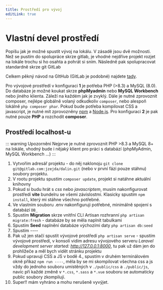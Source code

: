 ```yaml
---
title: Prostředí pro vývoj
editLink: true
---
```


# Vlastní devel prostředí

Popíšu jak je možné spustit vývoj na lokálu. V zásadě jsou dvě možnosti. Než se pustím do spolupráce skrze gitlab, je vhodné nejdříve projekt rozjet na lokále trochu si ho osahta a pohrát si sním. Následně pak spolupracovat standardně skrze git GitLab

Celkem pěkný návod na GItHub (GitLab je podobné) najdete [tady](https://github.com/firstcontributions/first-contributions/blob/master/translations/README.cs.md).

Pro vývojové prostředí v konfiguraci **1** je potřeba PHP (>8.3) a MySQL (8.0). Do databáze je možné koukat skrze **phpMyadmin** nebo **MySQL Workbench** nebo jiného klienta. Záleží na každém jak je zvyklý. Dále je nutné zprovoznit composer, nejlépe globálně volaný odkudkoliv `composer`, nebo alespoň lokálně `php composer phar`.
Pokud bude potřeba kompilovat CSS a javascript, je nutné mít zprovozněny [npm](https://www.npmjs.com/) a [Node.js](https://nodejs.org/en/).
Pro konfiguraci **2** je pak nutné pouze **PHP** a rozchodit **composer**.

## Prostředí localhost-u

::: warning Upozornění
Nejprve je nutné zprovoznit PHP >8.3 a MySQL 8+ na lokále, vhodný bude i nějaký klient pro práci s databází (phpMyAdmin, MySQL Workbench ...)
:::

1.  Vytvořím adresář projektu - do něj naklonoju `git clone git@gitlab.com:jzejda/dalin.git` (nebo v první fázi pouze stáhnu) soubory projektu.
2.  V rootu projektu spustím `composer update`, projekt si natáhne aktuální knihovny
3.  Pokud si budu hrát s *css* nebo *javascriptem*, musím nakonfigurovat prostředí **vite** bundelru se všemi závislostmi. Klasicky spustím `npm install`, který mi stáhne všechno potřebné.
4.  Ve vlastním souboru .env nakonfiguruji potřebné, minimálně spojení s databází `DB_`
5.  Spustím **Migration** skrze vnitřní CLI Artisan rozhranní `php artisan migrate:fresh` - databáze by se měla naplnit tabulkami
6.  Spustím **Seed** naplnění databáze výchozími daty `php artisan db:seed`
7.  Spustím ----
8.  Pak už jen stačí spustit vývojové prostředí `php artisan serve` - spustím vývojové prostředí, v konsoli vidím adresu vývojového serveru _Laravel development server started: <http://127.0.0.1:8000>_, tu pak už dám jen do prohlížeče a měl bych vidět stránku projektu
9.  Pokud upravuji CSS a JS v bodě 4., spustím v druhém terminálovém okně příkaz `npm run ----`, měla by se mi skompilovat všechna css a js vždy do jednoho souboru umístěných v `./public/css` a `./public/js`, navíc při každé změně v `*.css`, `*.sass` a `*.vue` souboru se automaticky public soubory zkompilují.
10. Super!! mám vyhráno a mohu nerušeně vyvýjet.